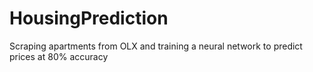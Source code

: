 # HousingPrediction
Scraping apartments from OLX and training a neural network to predict prices at 80% accuracy
